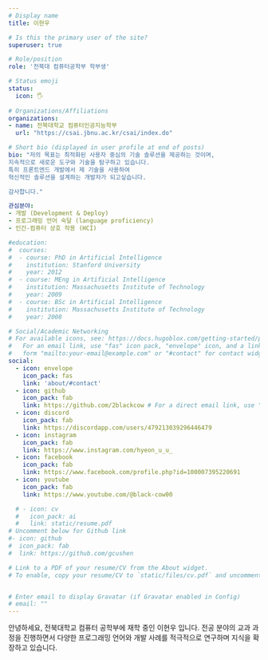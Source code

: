 ```yaml
---
# Display name
title: 이현우

# Is this the primary user of the site?
superuser: true

# Role/position
role: '전북대 컴퓨터공학부 학부생'

# Status emoji
status:
  icon: 🖐️
 
# Organizations/Affiliations
organizations:
- name: 전북대학교 컴퓨터인공지능학부
  url: "https://csai.jbnu.ac.kr/csai/index.do"

# Short bio (displayed in user profile at end of posts)
bio: "저의 목표는 최적화된 사용자 중심의 기술 솔루션을 제공하는 것이며, 
지속적으로 새로운 도구와 기술을 탐구하고 있습니다. 
특히 프론트엔드 개발에서 제 기술을 사용하여 
혁신적인 솔루션을 설계하는 개발자가 되고싶습니다.

감사합니다."

관심분야:
- 개발 (Development & Deploy)
- 프로그래밍 언어 숙달 (language proficiency)
- 인간-컴퓨터 상호 작용 (HCI)

#education:
#  courses:
#  - course: PhD in Artificial Intelligence
#    institution: Stanford University
#    year: 2012
#  - course: MEng in Artificial Intelligence
#    institution: Massachusetts Institute of Technology
#    year: 2009
#  - course: BSc in Artificial Intelligence
#    institution: Massachusetts Institute of Technology
#    year: 2008

# Social/Academic Networking
# For available icons, see: https://docs.hugoblox.com/getting-started/page-builder/#icons
#   For an email link, use "fas" icon pack, "envelope" icon, and a link in the
#   form "mailto:your-email@example.com" or "#contact" for contact widget.
social:
  - icon: envelope
    icon_pack: fas
    link: 'about/#contact'
  - icon: github
    icon_pack: fab
    link: https://github.com/2blackcow # For a direct email link, use "mailto:test@example.org".
  - icon: discord
    icon_pack: fab
    link: https://discordapp.com/users/479213039296446479
  - icon: instagram
    icon_pack: fab
    link: https://www.instagram.com/hyeon_u_u_
  - icon: facebook
    icon_pack: fab
    link: https://www.facebook.com/profile.php?id=100007395220691
  - icon: youtube
    icon_pack: fab
    link: https://www.youtube.com/@black-cow00

  # - icon: cv
  #   icon_pack: ai
  #   link: static/resume.pdf
# Uncomment below for Github link
#- icon: github
#  icon_pack: fab
#  link: https://github.com/gcushen

# Link to a PDF of your resume/CV from the About widget.
# To enable, copy your resume/CV to `static/files/cv.pdf` and uncomment the lines below.


# Enter email to display Gravatar (if Gravatar enabled in Config)
# email: ""
---
```


안녕하세요, 전북대학교 컴퓨터 공학부에 재학 중인 이현우 입니다.
전공 분야의 교과 과정을 진행하면서 다양한 프로그래밍 언어와 
개발 사례를 적극적으로 연구하며 지식을 확장하고 있습니다. 
